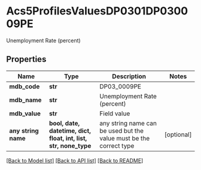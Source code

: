 # Acs5ProfilesValuesDP0301DP030009PE

Unemployment Rate (percent) 

## Properties
Name | Type | Description | Notes
------------ | ------------- | ------------- | -------------
**mdb_code** | **str** | DP03_0009PE | 
**mdb_name** | **str** | Unemployment Rate (percent) | 
**mdb_value** | **str** | Field value | 
**any string name** | **bool, date, datetime, dict, float, int, list, str, none_type** | any string name can be used but the value must be the correct type | [optional]

[[Back to Model list]](../README.md#documentation-for-models) [[Back to API list]](../README.md#documentation-for-api-endpoints) [[Back to README]](../README.md)


